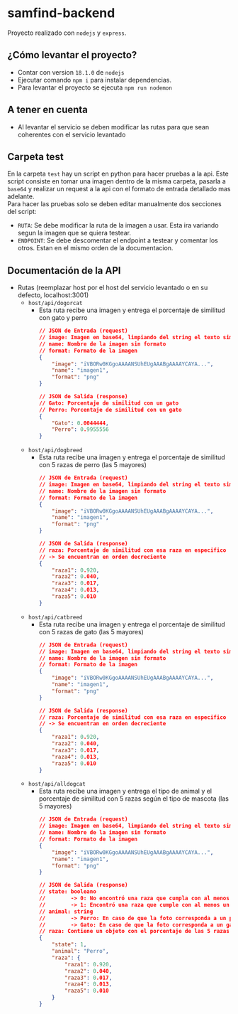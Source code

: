 # samfind-backend

Proyecto realizado con `nodejs` y `express`.

## ¿Cómo levantar el proyecto?
- Contar con version `18.1.0` de `nodejs`
- Ejecutar comando `npm i` para instalar dependencias.
- Para levantar el proyecto se ejecuta `npm run nodemon`

## A tener en cuenta
- Al levantar el servicio se deben modificar las rutas para que sean coherentes con el servicio levantado

## Carpeta test
En la carpeta `test` hay un script en python para hacer pruebas a la api. Este script consiste en tomar una imagen dentro de la misma carpeta, pasarla a `base64` y realizar un request a la api con el formato de entrada detallado mas adelante.  
Para hacer las pruebas solo se deben editar manualmente dos secciones del script:
- `RUTA`: Se debe modificar la ruta de la imagen a usar. Esta ira variando segun la imagen que se quiera testear.
- `ENDPOINT`: Se debe descomentar el endpoint a testear y comentar los otros. Estan en el mismo orden de la documentacion.

## Documentación de la API
- Rutas (reemplazar host por el host del servicio levantado o en su defecto, localhost:3001)
  - `host/api/dogorcat`
    - Esta ruta recibe una imagen y entrega el porcentaje de similitud con gato y perro
        ```json
        // JSON de Entrada (request)
        // image: Imagen en base64, limpiando del string el texto similar a: "data:image/png;base64,"
        // name: Nombre de la imagen sin formato
        // format: Formato de la imagen
        {
            "image": "iVBORw0KGgoAAAANSUhEUgAAABgAAAAYCAYA...",
            "name": "imagen1",
            "format": "png"
        }
        ```
        ```json
        // JSON de Salida (response)
        // Gato: Porcentaje de similitud con un gato
        // Perro: Porcentaje de similitud con un gato
        {
            "Gato": 0.0044444,
            "Perro": 0.9955556
        }
        ```
  - `host/api/dogbreed`
    - Esta ruta recibe una imagen y entrega el porcentaje de similitud con 5 razas de perro (las 5 mayores)
        ```json
        // JSON de Entrada (request)
        // image: Imagen en base64, limpiando del string el texto similar a: "data:image/png;base64,"
        // name: Nombre de la imagen sin formato
        // format: Formato de la imagen
        {
            "image": "iVBORw0KGgoAAAANSUhEUgAAABgAAAAYCAYA...",
            "name": "imagen1",
            "format": "png"
        }
        ```
        ```json
        // JSON de Salida (response)
        // raza: Porcentaje de similitud con esa raza en especifico
        // -> Se encuentran en orden decreciente
        {
            "raza1": 0.920,
            "raza2": 0.040,
            "raza3": 0.017,
            "raza4": 0.013,
            "raza5": 0.010
        }
        ```
  - `host/api/catbreed`
    - Esta ruta recibe una imagen y entrega el porcentaje de similitud con 5 razas de gato (las 5 mayores)
        ```json
        // JSON de Entrada (request)
        // image: Imagen en base64, limpiando del string el texto similar a: "data:image/png;base64,"
        // name: Nombre de la imagen sin formato
        // format: Formato de la imagen
        {
            "image": "iVBORw0KGgoAAAANSUhEUgAAABgAAAAYCAYA...",
            "name": "imagen1",
            "format": "png"
        }
        ```
        ```json
        // JSON de Salida (response)
        // raza: Porcentaje de similitud con esa raza en especifico
        // -> Se encuentran en orden decreciente
        {
            "raza1": 0.920,
            "raza2": 0.040,
            "raza3": 0.017,
            "raza4": 0.013,
            "raza5": 0.010
        }
        ```
  - `host/api/alldogcat`
    - Esta ruta recibe una imagen y entrega el tipo de animal y el porcentaje de similitud con 5 razas según el tipo de mascota (las 5 mayores)
        ```json
        // JSON de Entrada (request)
        // image: Imagen en base64, limpiando del string el texto similar a: "data:image/png;base64,"
        // name: Nombre de la imagen sin formato
        // format: Formato de la imagen
        {
            "image": "iVBORw0KGgoAAAANSUhEUgAAABgAAAAYCAYA...",
            "name": "imagen1",
            "format": "png"
        }
        ```
        ```json
        // JSON de Salida (response)
        // state: booleano
        //        -> 0: No encontró una raza que cumpla con al menos un 70% de similitud
        //        -> 1: Encontró una raza que cumple con al menos un 70% de similitud
        // animal: string
        //        -> Perro: En caso de que la foto corresponda a un perro
        //        -> Gato: En caso de que la foto corresponda a un gato
        // raza: Contiene un objeto con el porcentaje de las 5 razas mas presentes en el animal, en orden decreciente
        {
            "state": 1,
            "animal": "Perro",
            "raza": {
                "raza1": 0.920,
                "raza2": 0.040,
                "raza3": 0.017,
                "raza4": 0.013,
                "raza5": 0.010
            }
        }
        ```